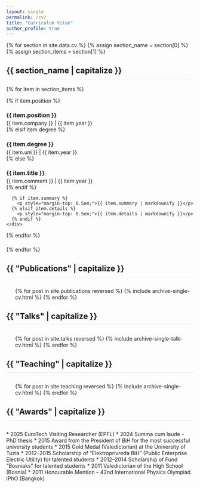 ```yaml
---
layout: single
permalink: /cv/
title: "Curriculum Vitae"
author_profile: true
---
```


{% for section in site.data.cv %}
{% assign section_name = section[0] %}
{% assign section_items = section[1] %}

<div class="cv-section" style="margin-bottom: 2em;">

  <h2 style="border-bottom: 1px solid #e5e5e5; padding-bottom: 0.5em;">{{ section_name | capitalize }}</h2>

  {% for item in section_items %}
    <div style="margin-bottom: 1.5em; page-break-inside: avoid;">
      {% if item.position %}
        <h3 style="margin-bottom: 0.2em; font-size: 1.1em;"><b>{{ item.position }}</b></h3>
        <p class="page__meta" style="margin: 0;">{{ item.company }} | {{ item.year }}</p>
      {% elsif item.degree %}
        <h3 style="margin-bottom: 0.2em; font-size: 1.1em;"><b>{{ item.degree }}</b></h3>
        <p class="page__meta" style="margin: 0;">{{ item.uni }} | {{ item.year }}</p>
      {% else %}
         <h3 style="margin-bottom: 0.2em; font-size: 1.1em;"><b>{{ item.title }}</b></h3>
         <p class="page__meta" style="margin: 0;">{{ item.comment }} | {{ item.year }}</p>
      {% endif %}
      
      {% if item.summary %}
        <p style="margin-top: 0.5em;">{{ item.summary | markdownify }}</p>
      {% elsif item.details %}
        <p style="margin-top: 0.5em;">{{ item.details | markdownify }}</p>
      {% endif %}
    </div>
  {% endfor %}

</div>

{% endfor %}

<div class="cv-section" style="margin-bottom: 2em;">
  <h2 style="border-bottom: 1px solid #e5e5e5; padding-bottom: 0.5em;">{{ "Publications" | capitalize }}</h2>
</div>
  <ul>{% for post in site.publications reversed %}
    {% include archive-single-cv.html %}
  {% endfor %}</ul>
  
<div class="cv-section" style="margin-bottom: 2em;">
  <h2 style="border-bottom: 1px solid #e5e5e5; padding-bottom: 0.5em;">{{ "Talks" | capitalize }}</h2>
</div>
  <ul>{% for post in site.talks reversed %}
    {% include archive-single-talk-cv.html  %}
  {% endfor %}</ul>
  
<div class="cv-section" style="margin-bottom: 2em;">
  <h2 style="border-bottom: 1px solid #e5e5e5; padding-bottom: 0.5em;">{{ "Teaching" | capitalize }}</h2>
</div>
  <ul>{% for post in site.teaching reversed %}
    {% include archive-single-cv.html %}
  {% endfor %}</ul>

<div class="cv-section" style="margin-bottom: 2em;">
  <h2 style="border-bottom: 1px solid #e5e5e5; padding-bottom: 0.5em;">{{ "Awards" | capitalize }}</h2>
</div>
  * 2025 EuroTech Visiting Researcher (EPFL)
  * 2024 Summa cum laude - PhD thesis
  * 2015 Award from the President of BiH for the most successful university students
  * 2015 Gold Medal (Valedictorian) at the University of Tuzla
  * 2012–2015 Scholarship of “Elektroprivreda BiH” (Public Enterprise Electric Utility) for talented students
  * 2012–2014 Scholarship of Fund “Bosniaks” for talented students
  * 2011 Valedictorian of the High School (Bosnia)
  * 2011 Honourable Mention – 42nd International Physics Olympiad IPhO (Bangkok)
  
